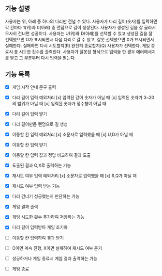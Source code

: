 ## 기능 설명

사용자는 위, 아래 중 하나의 다리만 건널 수 있다. 사용자가 다리 길이(숫자)를 입력하면 각 칸마다 1(위)과 0(아래) 중 랜덤으로 길이 생성된다.
사용자가 생성된 길을 잘 골라서 무사히 건너면 성공이다. 사용자는 U(위)와 D(아래)를 선택할 수 있고
생성된 길을 잘 선택했으면 O가 표시되면서 다음 다리로 갈 수 있고, 잘못 선택했으면 X가 표시되면서 실패한다.
실패하면 다시 시도할지(R) 완전히 종료할지(Q) 사용자가 선택한다.
게임 종료시 총 시도한 횟수를 출력한다.
사용자가 잘못된 형식으로 입력을 한 경우 에러메세지를 받고 그 부분부터 다시 입력을 받는다.

## 기능 목록

- [x] 게임 시작 안내 문구 출력
- [x] 다리 길이 입력 예외처리
      [x] 입력된 값이 숫자가 아닐 때
      [x] 입력된 숫자가 3~20의 범위가 아닐 때
      [x] 입력된 숫자가 정수형이 아닐 때
- [x] 다리 길이 입력 받기
- [x] 다리 길이만큼 랜덤으로 길 생성
- [x] 이동할 칸 입력 예외처리
      [x] 소문자로 입력했을 때
      [x] U,D가 아닐 때
- [x] 이동할 칸 입력 받기
- [x] 이동할 칸 입력 값과 정답 비교하여 결과 도출
- [x] 도출된 결과 O,X로 출력하는 기능
- [x] 재시도 여부 입력 예외처리
      [x] 소문자로 입력했을 때
      [x] R,Q가 아닐 때
- [x] 재시도 여부 입력 받는 기능
- [x] 다리 건너기 성공했는지 판단하는 기능
- [x] 게임 결과 출력

- [x] 게임 시도한 횟수 추가하여 저장하는 기능
- [x] 다리 길이 입력받아 게임 초기화
- [ ] 이동할 칸 입력하여 결과 받기
- [ ] O이면 계속 진행, X이면 실패하여 재시도 여부 묻기
- [ ] 성공하거나 게임 종료시 게임 결과 출력하는 기능
- [ ] 게임 종료

